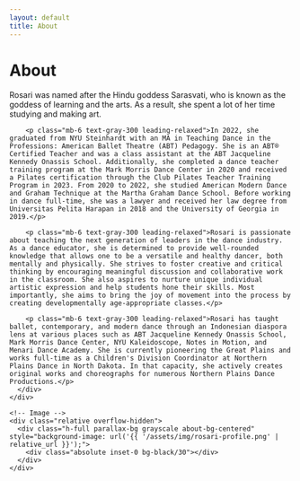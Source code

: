 ```yaml
---
layout: default
title: About
---
```


<div class="min-h-screen bg-black text-white">
  <div class="grid md:grid-cols-2 min-h-screen">
    <!-- Text Content -->
    <div class="bg-charcoal p-8 md:p-16 flex items-center">
      <div class="max-w-xl">
        <h1 class="text-5xl font-quicksand font-light mb-8 tracking-wide">About</h1>
        <p class="mb-6 text-gray-300 leading-relaxed text-lg typewriter">Rosari was named after the Hindu goddess Sarasvati, who is known as the goddess of learning and the arts. As a result, she spent a lot of her time studying and making art.</p>
        
        <p class="mb-6 text-gray-300 leading-relaxed">In 2022, she graduated from NYU Steinhardt with an MA in Teaching Dance in the Professions: American Ballet Theatre (ABT) Pedagogy. She is an ABT® Certified Teacher and was a class assistant at the ABT Jacqueline Kennedy Onassis School. Additionally, she completed a dance teacher training program at the Mark Morris Dance Center in 2020 and received a Pilates certification through the Club Pilates Teacher Training Program in 2023. From 2020 to 2022, she studied American Modern Dance and Graham Technique at the Martha Graham Dance School. Before working in dance full-time, she was a lawyer and received her law degree from Universitas Pelita Harapan in 2018 and the University of Georgia in 2019.</p>
        
        <p class="mb-6 text-gray-300 leading-relaxed">Rosari is passionate about teaching the next generation of leaders in the dance industry. As a dance educator, she is determined to provide well-rounded knowledge that allows one to be a versatile and healthy dancer, both mentally and physically. She strives to foster creative and critical thinking by encouraging meaningful discussion and collaborative work in the classroom. She also aspires to nurture unique individual artistic expression and help students hone their skills. Most importantly, she aims to bring the joy of movement into the process by creating developmentally age-appropriate classes.</p>
        
        <p class="mb-6 text-gray-300 leading-relaxed">Rosari has taught ballet, contemporary, and modern dance through an Indonesian diaspora lens at various places such as ABT Jacqueline Kennedy Onassis School, Mark Morris Dance Center, NYU Kaleidoscope, Notes in Motion, and Menari Dance Academy. She is currently pioneering the Great Plains and works full-time as a Children's Division Coordinator at Northern Plains Dance in North Dakota. In that capacity, she actively creates original works and choreographs for numerous Northern Plains Dance Productions.</p>
      </div>
    </div>
    
    <!-- Image -->
    <div class="relative overflow-hidden">
      <div class="h-full parallax-bg grayscale about-bg-centered" style="background-image: url('{{ '/assets/img/rosari-profile.png' | relative_url }}');">
        <div class="absolute inset-0 bg-black/30"></div>
      </div>
    </div>
  </div>
</div>
